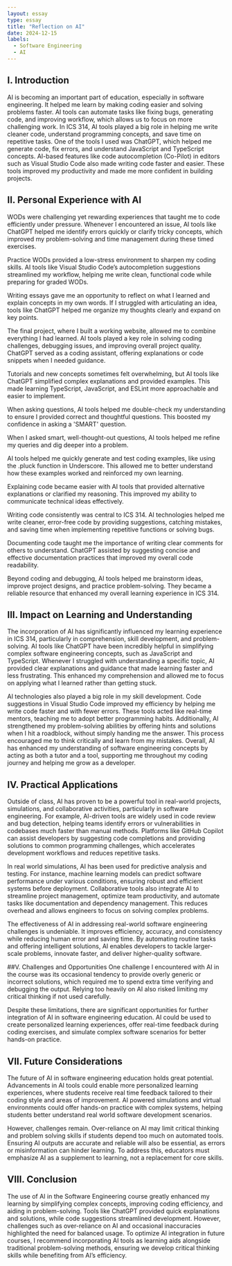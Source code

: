 ```yaml
---
layout: essay
type: essay
title: "Reflection on AI"
date: 2024-12-15
labels:
  - Software Engineering
  - AI
---
```

## I. Introduction
AI is becoming an important part of education, especially in software engineering. It helped me learn by making coding easier and solving problems faster. AI tools can automate tasks like fixing bugs, generating code, and improving workflow, which allows us to focus on more challenging work. In ICS 314, AI tools played a big role in helping me write cleaner code, understand programming concepts, and save time on repetitive tasks.
One of the tools I used was ChatGPT, which helped me generate code, fix errors, and understand JavaScript and TypeScript concepts. AI-based features like code autocompletion (Co-Pilot) in editors such as Visual Studio Code also made writing code faster and easier. These tools improved my productivity and made me more confident in building projects.

## II. Personal Experience with AI
WODs were challenging yet rewarding experiences that taught me to code efficiently under pressure. Whenever I encountered an issue, AI tools like ChatGPT helped me identify errors quickly or clarify tricky concepts, which improved my problem-solving and time management during these timed exercises.

Practice WODs provided a low-stress environment to sharpen my coding skills. AI tools like Visual Studio Code’s autocompletion suggestions streamlined my workflow, helping me write clean, functional code while preparing for graded WODs.

Writing essays gave me an opportunity to reflect on what I learned and explain concepts in my own words. If I struggled with articulating an idea, tools like ChatGPT helped me organize my thoughts clearly and expand on key points.

The final project, where I built a working website, allowed me to combine everything I had learned. AI tools played a key role in solving coding challenges, debugging issues, and improving overall project quality. ChatGPT served as a coding assistant, offering explanations or code snippets when I needed guidance.

Tutorials and new concepts sometimes felt overwhelming, but AI tools like ChatGPT simplified complex explanations and provided examples. This made learning TypeScript, JavaScript, and ESLint more approachable and easier to implement.

When asking questions, AI tools helped me double-check my understanding to ensure I provided correct and thoughtful questions. This boosted my confidence in asking a 'SMART' question.

When I asked smart, well-thought-out questions, AI tools helped me refine my queries and dig deeper into a problem.

AI tools helped me quickly generate and test coding examples, like using the .pluck function in Underscore. This allowed me to better understand how these examples worked and reinforced my own learning.

Explaining code became easier with AI tools that provided alternative explanations or clarified my reasoning. This improved my ability to communicate technical ideas effectively.

Writing code consistently was central to ICS 314. AI technologies helped me write cleaner, error-free code by providing suggestions, catching mistakes, and saving time when implementing repetitive functions or solving bugs.

Documenting code taught me the importance of writing clear comments for others to understand. ChatGPT assisted by suggesting concise and effective documentation practices that improved my overall code readability.

Beyond coding and debugging, AI tools helped me brainstorm ideas, improve project designs, and practice problem-solving. They became a reliable resource that enhanced my overall learning experience in ICS 314.

## III. Impact on Learning and Understanding
The incorporation of AI has significantly influenced my learning experience in ICS 314, particularly in comprehension, skill development, and problem-solving. AI tools like ChatGPT have been incredibly helpful in simplifying complex software engineering concepts, such as JavaScript and TypeScript. Whenever I struggled with understanding a specific topic, AI provided clear explanations and guidance that made learning faster and less frustrating. This enhanced my comprehension and allowed me to focus on applying what I learned rather than getting stuck.

AI technologies also played a big role in my skill development. Code suggestions in Visual Studio Code improved my efficiency by helping me write code faster and with fewer errors. These tools acted like real-time mentors, teaching me to adopt better programming habits. Additionally, AI strengthened my problem-solving abilities by offering hints and solutions when I hit a roadblock, without simply handing me the answer. This process encouraged me to think critically and learn from my mistakes. Overall, AI has enhanced my understanding of software engineering concepts by acting as both a tutor and a tool, supporting me throughout my coding journey and helping me grow as a developer.

## IV. Practical Applications
Outside of class, AI has proven to be a powerful tool in real-world projects, simulations, and collaborative activities, particularly in software engineering. For example, AI-driven tools are widely used in code review and bug detection, helping teams identify errors or vulnerabilities in codebases much faster than manual methods. Platforms like GitHub Copilot can assist developers by suggesting code completions and providing solutions to common programming challenges, which accelerates development workflows and reduces repetitive tasks.

In real world simulations, AI has been used for predictive analysis and testing. For instance, machine learning models can predict software performance under various conditions, ensuring robust and efficient systems before deployment. Collaborative tools also integrate AI to streamline project management, optimize team productivity, and automate tasks like documentation and dependency management. This reduces overhead and allows engineers to focus on solving complex problems.

The effectiveness of AI in addressing real-world software engineering challenges is undeniable. It improves efficiency, accuracy, and consistency while reducing human error and saving time. By automating routine tasks and offering intelligent solutions, AI enables developers to tackle larger-scale problems, innovate faster, and deliver higher-quality software.

##V. Challenges and Opportunities
One challenge I encountered with AI in the course was its occasional tendency to provide overly generic or incorrect solutions, which required me to spend extra time verifying and debugging the output. Relying too heavily on AI also risked limiting my critical thinking if not used carefully.

Despite these limitations, there are significant opportunities for further integration of AI in software engineering education. AI could be used to create personalized learning experiences, offer real-time feedback during coding exercises, and simulate complex software scenarios for better hands-on practice. 

## VII. Future Considerations
The future of AI in software engineering education holds great potential. Advancements in AI tools could enable more personalized learning experiences, where students receive real time feedback tailored to their coding style and areas of improvement. AI powered simulations and virtual environments could offer hands-on practice with complex systems, helping students better understand real world software development scenarios.

However, challenges remain. Over-reliance on AI may limit critical thinking and problem solving skills if students depend too much on automated tools. Ensuring AI outputs are accurate and reliable will also be essential, as errors or misinformation can hinder learning. To address this, educators must emphasize AI as a supplement to learning, not a replacement for core skills. 

## VIII. Conclusion
The use of AI in the Software Engineering course greatly enhanced my learning by simplifying complex concepts, improving coding efficiency, and aiding in problem-solving. Tools like ChatGPT provided quick explanations and solutions, while code suggestions streamlined development. However, challenges such as over-reliance on AI and occasional inaccuracies highlighted the need for balanced usage. To optimize AI integration in future courses, I recommend incorporating AI tools as learning aids alongside traditional problem-solving methods, ensuring we develop critical thinking skills while benefiting from AI’s efficiency.
